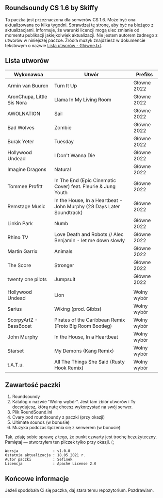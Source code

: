## Roundsoundy CS 1.6 by Skiffy
Ta paczka jest przeznaczona dla serwerów CS 1.6. Może być ona aktualizowana co kilka tygodni. Sprawdzaj tę stronę, aby być na bieżąco z aktualizacjami.
Informuje, że warunki licencji mogą ulec zmianie od momentu publikacji jakiejkolwiek aktualizacji. Nie jestem autorem żadnego z utworów w niniejszej paczce. Źródła muzyk znajdziesz w dokumencie tekstowym o nazwie [Lista utworów - Główne.txt](https://github.com/Skiffior/rsy-cs16-by-skiffior/blob/main/Roundsoundy/%5B1%5D%20G%C5%82%C3%B3wne%202021/Lista%20utwor%C3%B3w%20-%20G%C5%82%C3%B3wne.txt).  
  
## Lista utworów
| Wykonawca                  | Utwór                                                                  | Prefiks     |
|----------------------------|------------------------------------------------------------------------|-------------|
| Armin van Buuren           | Turn It Up                                                             | Główne 2022 |
| AronChupa, Little Sis Nora | Llama In My Living Room                                                | Główne 2022 |
| AWOLNATION                 | Sail                                                                   | Główne 2022 |
| Bad Wolves                 | Zombie                                                                 | Główne 2022 |
| Burak Yeter                | Tuesday                                                                | Główne 2022 |
| Hollywood Undead           | I Don't Wanna Die                                                      | Główne 2022 |
| Imagine Dragons            | Natural                                                                | Główne 2022 |
| Tommee Profitt             | In The End (Epic Cinematic Cover) feat. Fleurie & Jung Youth           | Główne 2022 |
| Remstage Music             | In the House, In a Heartbeat - John Murphy (28 Days Later Soundtrack)  | Główne 2022 |
| Linkin Park                | Numb                                                                   | Główne 2022 |
| Rhino TV                   | Love Death and Robots // Alec Benjamin - let me down slowly            | Główne 2022 |
| Martin Garrix              | Animals                                                                | Główne 2022 |
| The Score                  | Stronger                                                               | Główne 2022 |
| twenty one pilots          | Jumpsuit                                                               | Główne 2022 |
|                            |                                                                        |             |
| Hollywood Undead           | Lion                                                                   | Wolny wybór |
| Sarius                     | Wiking (prod. Gibbs)                                                   | Wolny wybór |
| ScorpyArtZ - BassBoost     | Pirates of the Caribbean Remix (Froto Big Room Bootleg)                | Wolny wybór |
| John Murphy                | In the House, In a Heartbeat                                           | Wolny wybór |
| Starset                    | My Demons (Kang Remix)                                                 | Wolny wybór |
| t.A.T.u.                   | All The Things She Said (Rusty Hook Remix)                             | Wolny wybór |



## Zawartość paczki
1. Roundsoundy  
2. Katalog o nazwie "Wolny wybór". Jest tam zbiór utworów i Ty decydujesz, którą nutę chcesz wykorzystać na swój serwer.
3. Plik RoundSound.ini  
4. Cvary pod roundsoundy z paczki (przy okazji)  
5. Ultimate sounds (w bonusie)  
6. Muzyka podczas łączenia się z serwerem (w bonusie)  
  
Tak, zdaję sobie sprawę z tego, że punkt czwarty jest trochę bezużyteczny. Pamiętaj — stworzyłem ten pliczek tylko przy okazji. (;  
  
```
Wersja                : v1.0.0  
Ostatnia aktualizacja : 18.05.2021 r.  
Autor paczki          : Sefinek  
Licencja              : Apache License 2.0
```
  
## Końcowe informacje
Jeżeli spodobała Ci się paczka, daj stara temu repozytorium. Pozdrawiam.